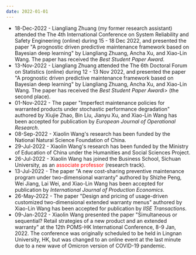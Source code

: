 ```yaml
---
date: 2022-01-01
---
```

<ul>
  <li>18-Dec-2022 - Liangliang Zhuang (my former research assistant) attended the The 4th International Conference on System Reliability and Safety Engineering (online) during 15 - 18 Dec 2022, and presented the paper "A prognostic driven predictive maintenance framework based on Bayesian deep learning" by Liangliang Zhuang, Ancha Xu, and Xiao-Lin Wang. ​The paper has received the <i>Best Student Paper Award</i>.</li>
  <li>13-Nov-2022 - Liangliang Zhuang attended the The 6th Doctoral Forum on Statistics (online) during 12 - 13 Nov 2022, and presented the paper "A prognostic driven predictive maintenance framework based on Bayesian deep learning" by Liangliang Zhuang, Ancha Xu, and Xiao-Lin Wang. ​The paper has received the <i>Best Student Paper Award</i>i> (the second place).</li>
  <li>01-Nov-2022 - The paper "Imperfect maintenance policies for warranted products under stochastic performance degradation" authored by Xiujie Zhao, Bin Liu, Jianyu Xu, and Xiao-Lin Wang has been accepted for publication by <i>European Journal of Operational Research</i>.</li>
  <li>08-Sep-2022 - Xiaolin Wang's research has been funded by the National Natural Science Foundation of China.</li>
  <li>29-Jul-2022 - Xiaolin Wang's research has been funded by the Ministry of Education of China under the Humanities and Social Sciences Project.</li>
  <li>26-Jul-2022 - Xiaolin Wang has joined the Business School, Sichuan University, as an <font color="#FF0000">associate professor</font> (research track).</li>
  <li>13-Jul-2022 - The paper "A new cost-sharing preventive maintenance program under two-dimensional warranty" authored by Shizhe Peng, Wei Jiang, Lai Wei, and Xiao-Lin Wang has been accepted for publication by <i>International Journal of Production Economics</i>.</li>
  <li>26-May-2022 - The paper "Design and pricing of usage-driven customized two-dimensional extended warranty menus" authored by Xiao-Lin Wang has been accepted for publication by <i>IISE Transactions</i>.</li>
  <li>09-Jan-2022 - Xiaolin Wang presented the paper "Simultaneous or sequential? Retail strategies of a new product and an extended warranty" at the 12th POMS-HK International Conference, 8-9 Jan, 2022. The conference was originally scheduled to be held in Lingnan University, HK, but was changed to an online event at the last minute due to a new wave of Omicron version of COVID-19 pandemic.</li>
<ul>
